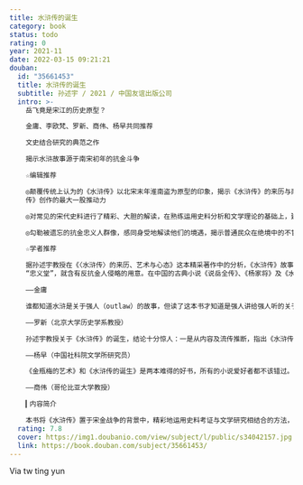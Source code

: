 ```yaml
---
title: 水浒传的诞生
category: book
status: todo
rating: 0
year: 2021-11
date: 2022-03-15 09:21:21
douban:
  id: "35661453"
  title: 水浒传的诞生
  subtitle: 孙述宇 / 2021 / 中国友谊出版公司
  intro: >-
    岳飞竟是宋江的历史原型？

    金庸、李欧梵、罗新、商伟、杨早共同推荐

    文史结合研究的典范之作

    揭示水浒故事源于南宋初年的抗金斗争

    ☆编辑推荐

    ◎颠覆传统上认为的《水浒传》以北宋末年淮南盗为原型的印象，揭示《水浒传》的来历与南宋抗金的历史之间的关系，岳飞的精忠报国与冤狱或许是《水浒
    传》创作的最大一股推动力

    ◎对常见的宋代史料进行了精彩、大胆的解读，在熟练运用史料分析和文学理论的基础上，建构一套完整系统的叙事，为水浒爱好者、宋史爱好者带来畅快的阅读体验

    ◎勾勒被遗忘的抗金忠义人群像，感同身受地解读他们的境遇，揭示普通民众在绝境中的不甘与反抗，为这些被历史暗流吞没而失声的渺小者和无名之辈，书写一阙慷慨悲歌

    ☆学者推荐

    据孙述宇教授在《〈水浒传〉的来历、艺术与心态》这本精采著作中的分析，《水浒传》故事的起源与抗金名将岳飞有很大关系，本来反抗外艇的意义还大于杀官造反，原来书名叫做《忠义水浒传》。在宋金战争中，“忠义”两字特指沦陷区中抗金的民间武装，宋江做了梁山泊大领袖后，将原来的“聚义厅”改名为
    “忠义堂”，就含有反抗金人侵略的用意。在中国的古典小说《说岳全传》、《杨家将》及《水浒传》中，含有最强烈的反抗外族侵略的意义。但明末有反对流寇的流行观念，清朝又禁止提到反抗异族入侵，经过数百年的磨洗，《水浒传》中原来反抗异族的文字就渐渐被清除了。

    ——金庸

    谁都知道水浒是关于强人（outlaw）的故事，但读了这本书才知道是强人讲给强人听的关于强人的故事。一本把水浒故事与岳飞时代完美联系的书，不止是关于文学的，更是关于历史的。

    ——罗新（北京大学历史学系教授）

    孙述宇教授关于《水浒传》的诞生，结论十分惊人：一是从内容及流传推断，指出《水浒传》是“强徒写给强徒看的书”，其实是一部用故事教人怎样当强盗的“宝典”；二是结合南宋的时代环境，大胆推测宋江原型并非仅是梁山泊盗匪，更是含冤而殁的岳飞在小说中的投影。半个世纪以来，这些推断虽未成为定论，却无疑可以帮助我们拓宽研读《水浒传》这部奇书的视野，也催化出文本与时代共生的想象。

    ——杨早（中国社科院文学所研究员）

    《金瓶梅的艺术》和《水浒传的诞生》是两本难得的好书，所有的小说爱好者都不该错过。我至今还记得多年前第一次读到时的兴奋和收获。孙述宇先生是真正懂小说的，从《金瓶梅的艺术》中可以随处读到他的精彩洞见。他参照欧洲现代小说来读《金瓶梅》，让我们知道好的小说是中外相通的，可以相互启迪。他对《水浒传》的来历做了深入的考察，别有一番心得，读史的朋友们也会有所收获的。

    ——商伟（哥伦比亚大学教授）

    ▎内容简介

    本书将《水浒传》置于宋金战争的背景中，精彩地运用史料考证与文学研究相结合的方法，打破过去读者一般认为的水浒故事以北宋末年淮南盗为原型的印象，揭示《水浒传》的来历与南宋抗金的历史，尤其是与岳飞及南宋初年民间武装抗金的忠义人之间存在千丝万缕的关系，岳飞的精忠报国与冤狱或许是《水浒传》创作的最大一股推动力。本书分为“《水浒传》的来历”“《水浒传》内外的人与事”“心态与艺术”三部分，用大量笔墨检视小说中的人物、地方、事件与真实历史和地理的关系，检点小说原型人物的悲壮事迹，也分析了《水浒传》的艺术特色，进一步论证历史真实的人与事在《水浒传》中投下了大量影子。
  rating: 7.8
  cover: https://img1.doubanio.com/view/subject/l/public/s34042157.jpg
  link: https://book.douban.com/subject/35661453/
---
```


Via tw ting yun
